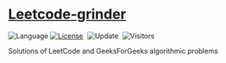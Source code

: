 # [Leetcode-grinder](https://github.com/atanughosh01/Leetcode-grinder)

![Language](https://img.shields.io/github/languages/top/atanughosh01/InterviewGeek?color=yellow)
[![License](https://img.shields.io/badge/license-MIT-blue.svg?color=orange)](./LICENSE.md)&nbsp;
![Update](https://img.shields.io/badge/update-daily-green.svg)&nbsp;
![Visitors](https://visitor-badge.laobi.icu/badge?page_id=atanughosh01.leetcode.grinder)

Solutions of LeetCode and GeeksForGeeks algorithmic problems
